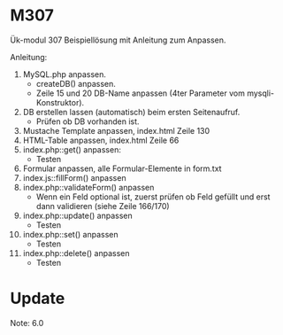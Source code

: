 # M307
Ük-modul 307 Beispiellösung mit Anleitung zum Anpassen.

Anleitung:

1. MySQL.php anpassen.
   - createDB() anpassen.
   - Zeile 15 und 20 DB-Name anpassen (4ter Parameter vom mysqli-Konstruktor).
2. DB erstellen lassen (automatisch) beim ersten Seitenaufruf.
   - Prüfen ob DB vorhanden ist.
3. Mustache Template anpassen, index.html Zeile 130
4. HTML-Table anpassen, index.html Zeile 66
5. index.php::get() anpassen:
   - Testen
6. Formular anpassen, alle Formular-Elemente in form.txt
7. index.js::fillForm() anpassen
8. index.php::validateForm() anpassen
   - Wenn ein Feld optional ist, zuerst prüfen ob Feld gefüllt und erst dann validieren (siehe Zeile 166/170)
9. index.php::update() anpassen
   - Testen
10. index.php::set() anpassen
    - Testen 
11. index.php::delete() anpassen
    - Testen
    
# Update
Note: 6.0



